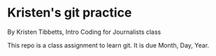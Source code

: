 # Kristen's git practice

By Kristen Tibbetts, Intro Coding for Journalists class

This repo is a class assignment to learn git. It is due Month, Day, Year.
